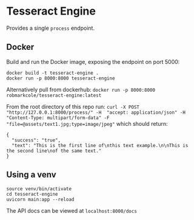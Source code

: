 # Tesseract Engine
Provides a single `process` endpoint.

## Docker
Build and run the Docker image, exposing the endpoint on port 5000:

```
docker build -t tesseract-engine .
docker run -p 8000:8000 tesseract-engine
```

Alternatively pull from dockerhub: `docker run -p 8000:8000 robmarkcole/tesseract-engine:latest`

From the root directory of this repo run: `curl -X POST "http://127.0.0.1:8000/process/" -H  "accept: application/json" -H  "Content-Type: multipart/form-data" -F "file=@assets/text1.jpg;type=image/jpeg"` which should return:
```
{
  "success": "true",
  "text": "This is the first line of\nthis text example.\n\nThis is the second line\nof the same text."
}
```

## Using a venv
```
source venv/bin/activate
cd tesseract-engine
uvicorn main:app --reload
```
The API docs can be viewed at `localhost:8000/docs`